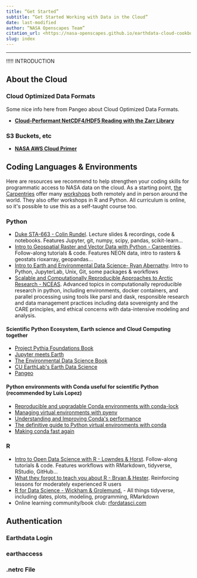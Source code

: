 ```yaml
---
title: “Get Started”
subtitle: “Get Started Working with Data in the Cloud”
date: last-modified
author: “NASA Openscapes Team”
citation_url: <https://nasa-openscapes.github.io/earthdata-cloud-cookbook/get-started>
slug: index
---
```


<!-- **Proposed Sources of Information**

* Understanding the Cloud
  * Selected content from “Cheatsheets, Guides, & Slides” page
  * API primer
* Authentication
  * Earthdata Login
  * earthaccess EDL programmatic login
  * .netrc creation? (what contexts will this be necessary?)
* How to Code
  * Selected content from “Our Cookbook” page
  * Python installation/environment setup
  * R installation/environment setup -->

---

!!!!! INTRODUCTION

## About the Cloud

### Cloud Optimized Data Formats

Some nice info here from Pangeo about Cloud Optimized Data Formats.

* [**Cloud-Performant NetCDF4/HDF5 Reading with the Zarr Library**](https://medium.com/pangeo/cloud-performant-reading-of-netcdf4-hdf5-data-using-the-zarr-library-1a95c5c92314)

### S3 Buckets, etc

* [**NASA AWS Cloud Primer**](https://earthdata.nasa.gov/learn/user-resources/webinars-and-tutorials/cloud-primer)

## Coding Languages & Environments

Here are resources we recommend to help strengthen your coding skills for programmatic access to NASA data on the cloud. As a starting point, [the Carpentries](https://carpentries.org/) offer many [workshops](https://carpentries.org/workshops/) both remotely and in person around the world. They also offer workshops in R and Python. All curriculum is online, so it's possible to use this as a self-taught course too.

### Python

* [Duke STA-663 - Colin Rundel](https://sta663-sp22.github.io/). Lecture slides & recordings, code & notebooks. Features Jupyter, git, numpy, scipy, pandas, scikit-learn...
* [Intro to Geospatial Raster and Vector Data with Python - Carpentries](https://carpentries-incubator.github.io/geospatial-python/). Follow-along tutorials & code. Features NEON data, intro to rasters & geostats rioxarray, geopandas...
* [Intro to Earth and Environmental Data Science- Ryan Abernathy](https://earth-env-data-science.github.io/intro.html). Intro to Python, JupyterLab, Unix, Git, some packages & workflows
* [Scalable and Computationally Reproducible Approaches to Arctic Research - NCEAS](https://learning.nceas.ucsb.edu/2023-03-arctic/). Advanced topics in computationally reproducible research in python, including environments, docker containers, and parallel processing using tools like parsl and dask, responsible research and data management practices including data sovereignty and the CARE principles, and ethical concerns with data-intensive modeling and analysis.

#### Scientific Python Ecosystem, Earth science and Cloud Computing together

* [Project Pythia Foundations Book](https://foundations.projectpythia.org/landing-page.html)
* [Jupyter meets Earth](https://jupytearth.org/)
* [The Environmental Data Science Book](https://the-environmental-ds-book.netlify.app/welcome.html)
* [CU EarthLab's Earth Data Science](https://www.earthdatascience.org/)
* [Pangeo](https://pangeo.io/)

#### Python environments with Conda useful for scientific Python (recommended by Luis Lopez)

* [Reproducible and upgradable Conda environments with conda-lock](https://pythonspeed.com/articles/conda-dependency-management/)
* [Managing virtual environments with pyenv](https://towardsdatascience.com/managing-virtual-environment-with-pyenv-ae6f3fb835f8)
* [Understanding and Improving Conda's performance](https://www.anaconda.com/blog/understanding-and-improving-condas-performance)
* [The definitive guide to Python virtual environments with conda](https://whiteboxml.com/blog/the-definitive-guide-to-python-virtual-environments-with-conda)
* [Making conda fast again](https://wolfv.medium.com/making-conda-fast-again-4da4debfb3b7)

<!---TODO https://fabienmaussion.info/scientific_programming/welcome.html 
review Tiffany Timbers eg https://ubc-mds.github.io/DSCI_524_collab-sw-dev/README.html
https://gridsst-hackathon.github.io/gridsst/jupyter.html
--->

### R

* [Intro to Open Data Science with R - Lowndes & Horst](https://rstudio-conf-2020.github.io/r-for-excel/). Follow-along tutorials & code. Features workflows with RMarkdown, tidyverse, RStudio, GitHub...
* [What they forgot to teach you about R - Bryan & Hester](https://rstats.wtf/). Reinforcing lessons for moderately experienced R users
* [R for Data Science - Wickham & Grolemund.](https://r4ds.had.co.nz/) - All things tidyverse, including dates, plots, modeling, programming, RMarkdown
* Online learning community/book club: [rfordatasci.com](https://www.rfordatasci.com/)

## Authentication

### Earthdata Login

### earthaccess

### .netrc File
